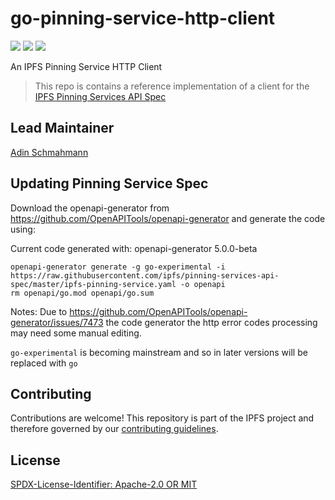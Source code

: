 # go-pinning-service-http-client


[![](https://img.shields.io/badge/made%20by-Protocol%20Labs-blue.svg?style=flat-square)](http://protocol.ai)
[![](https://img.shields.io/badge/project-IPFS-blue.svg?style=flat-square)](https://ipfs.io/)
[![](https://img.shields.io/badge/status-draft-yellow.svg?style=flat-square)](https://github.com/ipfs/specs/#understanding-the-meaning-of-the-spec-badges-and-their-lifecycle)

An IPFS Pinning Service HTTP Client

> This repo is contains a reference implementation of a client for the [IPFS Pinning Services API Spec](https://github.com/ipfs/pinning-services-api-spec)

## Lead Maintainer

[Adin Schmahmann](https://github.com/aschmahmann)

## Updating Pinning Service Spec

Download the openapi-generator from https://github.com/OpenAPITools/openapi-generator and generate the code using:

Current code generated with: openapi-generator 5.0.0-beta

```
openapi-generator generate -g go-experimental -i https://raw.githubusercontent.com/ipfs/pinning-services-api-spec/master/ipfs-pinning-service.yaml -o openapi
rm openapi/go.mod openapi/go.sum
```

Notes:
Due to https://github.com/OpenAPITools/openapi-generator/issues/7473 the code generator the http error codes processing
may need some manual editing.

`go-experimental` is becoming mainstream and so in later versions will be replaced with `go`

## Contributing

Contributions are welcome! This repository is part of the IPFS project and therefore governed by our [contributing guidelines](https://github.com/ipfs/community/blob/master/CONTRIBUTING.md).

## License

[SPDX-License-Identifier: Apache-2.0 OR MIT](LICENSE.md)
